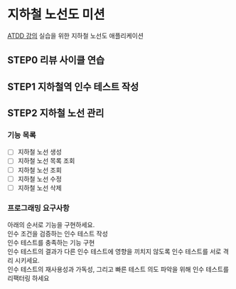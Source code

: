 # 지하철 노선도 미션
[ATDD 강의](https://edu.nextstep.camp/c/R89PYi5H) 실습을 위한 지하철 노선도 애플리케이션
## STEP0 리뷰 사이클 연습
## STEP1 지하철역 인수 테스트 작성
## STEP2 지하철 노선 관리
### 기능 목록  
- [ ] 지하철 노선 생성
- [ ] 지하철 노선 목록 조회
- [ ] 지하철 노선 조회
- [ ] 지하철 노선 수정
- [ ] 지하철 노선 삭제
### 프로그래밍 요구사항
아래의 순서로 기능을 구현하세요.  
인수 조건을 검증하는 인수 테스트 작성  
인수 테스트를 충족하는 기능 구현  
인수 테스트의 결과가 다른 인수 테스트에 영향을 끼치지 않도록 인수 테스트를 서로 격리 시키세요.  
인수 테스트의 재사용성과 가독성, 그리고 빠른 테스트 의도 파악을 위해 인수 테스트를 리팩터링 하세요  
